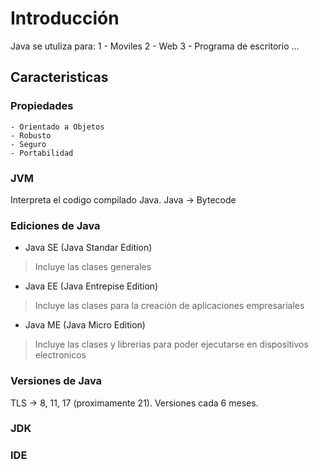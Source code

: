 # Introducción

Java se utuliza para:
    1 - Moviles
    2 - Web
    3 - Programa de escritorio
    ...

## Caracteristicas

### Propiedades
    - Orientado a Objetos
    - Robusto
    - Seguro
    - Portabilidad

### JVM

Interpreta el codigo compilado Java.
Java -> Bytecode

### Ediciones de Java

- Java SE (Java Standar Edition)
> Incluye las clases generales
- Java EE (Java Entrepise Edition)
> Incluye las clases para la creación de aplicaciones empresariales
- Java ME (Java Micro Edition)
> Incluye las clases y librerias para poder ejecutarse en dispositivos electronicos

### Versiones de Java

TLS ->  8, 11, 17 (proximamente 21).
Versiones cada 6 meses.

### JDK

### IDE